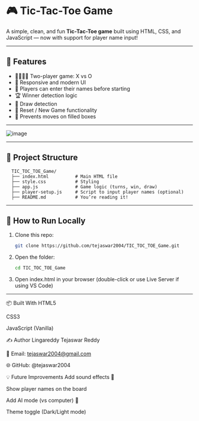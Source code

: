 # 🎮 Tic-Tac-Toe Game

A simple, clean, and fun **Tic-Tac-Toe game** built using HTML, CSS, and JavaScript — now with support for player name input!

---

## 🧠 Features

- 👨‍👩‍👧‍👦 Two-player game: X vs O
- 🎨 Responsive and modern UI
- 📝 Players can enter their names before starting
- 🏆 Winner detection logic
- 🤝 Draw detection
- 🔁 Reset / New Game functionality
- 🚫 Prevents moves on filled boxes

---

![image](https://github.com/user-attachments/assets/57486e43-9b9b-4d4e-8f9f-699355be6e94)

---

## 📂 Project Structure

      TIC_TOC_TOE_Game/
      ├── index.html          # Main HTML file
      ├── style.css           # Styling
      ├── app.js              # Game logic (turns, win, draw)
      ├── player-setup.js     # Script to input player names (optional)
      ├── README.md           # You’re reading it!



---

## 🚀 How to Run Locally

1. Clone this repo:
   ```bash
   git clone https://github.com/tejaswar2004/TIC_TOC_TOE_Game.git


2. Open the folder:
    ```bash
   cd TIC_TOC_TOE_Game

3. Open index.html in your browser (double-click or use Live Server if using VS Code)

---




📦 Built With
HTML5

CSS3

JavaScript (Vanilla)



✍️ Author
Lingareddy Tejaswar Reddy

📧 Email: tejaswar2004@gmail.com

🌐 GitHub: @tejaswar2004



💡 Future Improvements
Add sound effects 🎵

Show player names on the board

Add AI mode (vs computer) 🤖

Theme toggle (Dark/Light mode)



    




